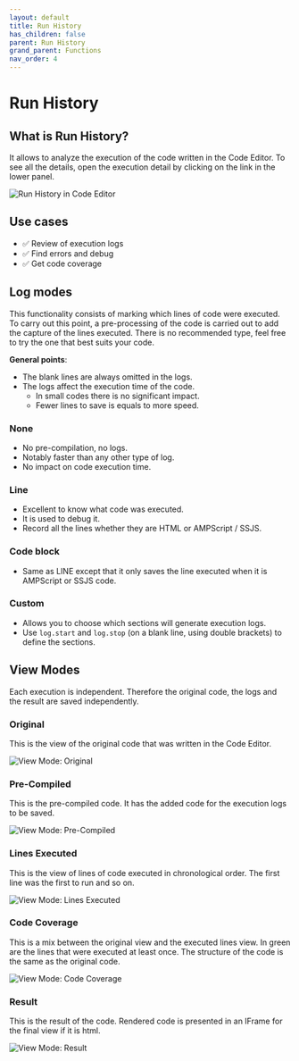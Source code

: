 ```yaml
---
layout: default
title: Run History
has_children: false
parent: Run History
grand_parent: Functions
nav_order: 4
---
```


# Run History

## What is Run History?

It allows to analyze the execution of the code written in the Code Editor.
To see all the details, open the execution detail by clicking on the link in the lower panel.

![Run History in Code Editor](https://i.ibb.co/zHyFQWW/image.png)

## Use cases

- ✅ Review of execution logs
- ✅ Find errors and debug
- ✅ Get code coverage

## Log modes
This functionality consists of marking which lines of code were executed.
To carry out this point, a pre-processing of the code is carried out to add the capture of the lines executed.
There is no recommended type, feel free to try the one that best suits your code.

**General points**:
- The blank lines are always omitted in the logs.
- The logs affect the execution time of the code.
  - In small codes there is no significant impact.
  - Fewer lines to save is equals to more speed.

### None
- No pre-compilation, no logs.
- Notably faster than any other type of log.
- No impact on code execution time.

### Line
- Excellent to know what code was executed.
- It is used to debug it.
- Record all the lines whether they are HTML or AMPScript / SSJS.

### Code block
- Same as LINE except that it only saves the line executed when it is AMPScript or SSJS code.

### Custom
- Allows you to choose which sections will generate execution logs.
- Use `log.start` and `log.stop` (on a blank line, using double brackets) to define the sections.

## View Modes
Each execution is independent. Therefore the original code, the logs and the result are saved independently.

### Original
This is the view of the original code that was written in the Code Editor.

![View Mode: Original](https://i.ibb.co/XybgqN8/image.png)

### Pre-Compiled
This is the pre-compiled code. It has the added code for the execution logs to be saved.

![View Mode: Pre-Compiled](https://i.ibb.co/RCQFwFx/image.png)

### Lines Executed
This is the view of lines of code executed in chronological order. The first line was the first to run and so on.

![View Mode: Lines Executed](https://i.ibb.co/PG308Nn/image.png)

### Code Coverage
This is a mix between the original view and the executed lines view. In green are the lines that were executed at least once. The structure of the code is the same as the original code.

![View Mode: Code Coverage](https://i.ibb.co/1zrHsVP/image.png)

### Result
This is the result of the code. Rendered code is presented in an IFrame for the final view if it is html.

![View Mode: Result](https://i.ibb.co/mFV9yQW/image.png)